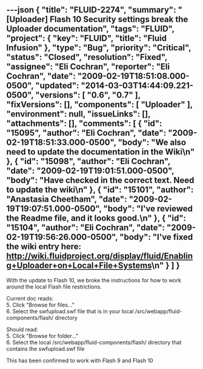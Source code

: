 ---json
{
  "title": "FLUID-2274",
  "summary": "[Uploader] Flash 10 Security settings break the Uploader documentation",
  "tags": "FLUID",
  "project": {
    "key": "FLUID",
    "title": "Fluid Infusion"
  },
  "type": "Bug",
  "priority": "Critical",
  "status": "Closed",
  "resolution": "Fixed",
  "assignee": "Eli Cochran",
  "reporter": "Eli Cochran",
  "date": "2009-02-19T18:51:08.000-0500",
  "updated": "2014-03-03T14:44:09.221-0500",
  "versions": [
    "0.6",
    "0.7"
  ],
  "fixVersions": [],
  "components": [
    "Uploader"
  ],
  "environment": null,
  "issueLinks": [],
  "attachments": [],
  "comments": [
    {
      "id": "15095",
      "author": "Eli Cochran",
      "date": "2009-02-19T18:51:33.000-0500",
      "body": "We also need to update the documentation in the Wiki\n"
    },
    {
      "id": "15098",
      "author": "Eli Cochran",
      "date": "2009-02-19T19:01:51.000-0500",
      "body": "Have checked in the correct text. Need to update the wiki\n"
    },
    {
      "id": "15101",
      "author": "Anastasia Cheetham",
      "date": "2009-02-19T19:07:51.000-0500",
      "body": "I've reviewed the Readme file, and it looks good.\n"
    },
    {
      "id": "15104",
      "author": "Eli Cochran",
      "date": "2009-02-19T19:56:26.000-0500",
      "body": "I've fixed the wiki entry here: <http://wiki.fluidproject.org/display/fluid/Enabling+Uploader+on+Local+File+Systems>\n"
    }
  ]
}
---
With the update to Flash 10, we broke the instructions for how to work around the local Flash file restrictions.&#x20;

Current doc reads:\
5\. Click "Browse for files..."\
6\. Select the swfupload.swf file that is in your local /src/webapp/fluid-components/flash/ directory

Should read:\
5\. Click "Browse for folder..."\
6\. Select the local /src/webapp/fluid-components/flash/ directory that contains the swfupload.swf file

This has been confirmed to work with Flash 9 and Flash 10

        